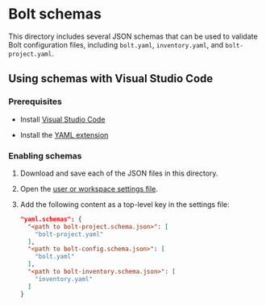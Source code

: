 # Bolt schemas

This directory includes several JSON schemas that can be used to validate
Bolt configuration files, including `bolt.yaml`, `inventory.yaml`, and
`bolt-project.yaml`.

## Using schemas with Visual Studio Code

### Prerequisites

- Install [Visual Studio Code](https://code.visualstudio.com/)

- Install the [YAML extension](https://marketplace.visualstudio.com/items?itemName=redhat.vscode-yaml)

### Enabling schemas

1. Download and save each of the JSON files in this directory.

1. Open the [user or workspace settings file](https://code.visualstudio.com/docs/getstarted/settings).

1. Add the following content as a top-level key in the settings file:

    ```json
    "yaml.schemas": {
      "<path to bolt-project.schema.json>": [
        "bolt-project.yaml"
      ],
      "<path to bolt-config.schema.json>": [
        "bolt.yaml"
      ],
      "<path to bolt-inventory.schema.json>": [
        "inventory.yaml"
      ]
    }
    ```
